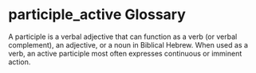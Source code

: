 # participle_active Glossary
A participle is a verbal adjective that can function as a verb (or verbal complement), an adjective, or a noun in Biblical Hebrew.  When used as a verb, an active participle most often expresses continuous or imminent action.  
